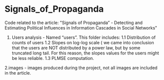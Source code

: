 # Signals_of_Propaganda
Code related to the article: "Signals of Propaganda” - Detecting and Estimating Political Influences in Information Cascades in Social Networks"

1. Users analysis - Named “users”. This folder includes: 
   1.1 Distribution of counts of users
   1.2 Slopes on log-log scale ( we came into conclusion that the users are NOT distributed by a power law, but by some truncated long tail. For this reason, the slopes values for the users might be less reliable. 
   1.3 PLMSE computation. 

2.images - images produced during the project, not all images are included in the article.
